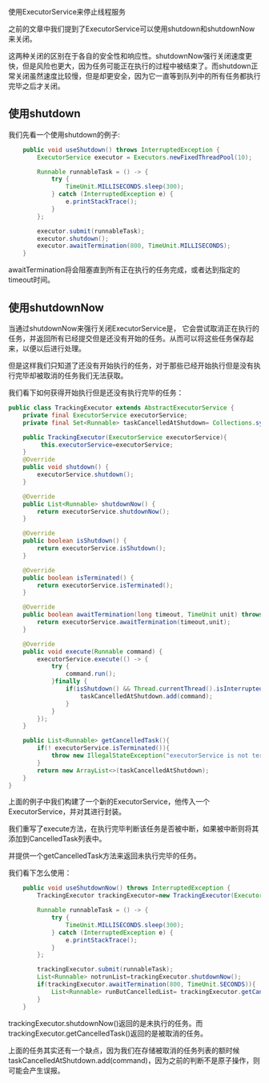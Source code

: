
使用ExecutorService来停止线程服务

之前的文章中我们提到了ExecutorService可以使用shutdown和shutdownNow来关闭。 

这两种关闭的区别在于各自的安全性和响应性。shutdownNow强行关闭速度更快，但是风险也更大，因为任务可能正在执行的过程中被结束了。而shutdown正常关闭虽然速度比较慢，但是却更安全，因为它一直等到队列中的所有任务都执行完毕之后才关闭。

## 使用shutdown

我们先看一个使用shutdown的例子:

~~~java
    public void useShutdown() throws InterruptedException {
        ExecutorService executor = Executors.newFixedThreadPool(10);

        Runnable runnableTask = () -> {
            try {
                TimeUnit.MILLISECONDS.sleep(300);
            } catch (InterruptedException e) {
                e.printStackTrace();
            }
        };

        executor.submit(runnableTask);
        executor.shutdown();
        executor.awaitTermination(800, TimeUnit.MILLISECONDS);
    }
~~~

awaitTermination将会阻塞直到所有正在执行的任务完成，或者达到指定的timeout时间。

## 使用shutdownNow

当通过shutdownNow来强行关闭ExecutorService是， 它会尝试取消正在执行的任务，并返回所有已经提交但是还没有开始的任务。从而可以将这些任务保存起来，以便以后进行处理。

但是这样我们只知道了还没有开始执行的任务，对于那些已经开始执行但是没有执行完毕却被取消的任务我们无法获取。

我们看下如何获得开始执行但是还没有执行完毕的任务：

~~~java
public class TrackingExecutor extends AbstractExecutorService {
    private final ExecutorService executorService;
    private final Set<Runnable> taskCancelledAtShutdown= Collections.synchronizedSet(new HashSet<Runnable>());

    public TrackingExecutor(ExecutorService executorService){
         this.executorService=executorService;
    }
    @Override
    public void shutdown() {
        executorService.shutdown();
    }

    @Override
    public List<Runnable> shutdownNow() {
        return executorService.shutdownNow();
    }

    @Override
    public boolean isShutdown() {
        return executorService.isShutdown();
    }

    @Override
    public boolean isTerminated() {
        return executorService.isTerminated();
    }

    @Override
    public boolean awaitTermination(long timeout, TimeUnit unit) throws InterruptedException {
        return executorService.awaitTermination(timeout,unit);
    }

    @Override
    public void execute(Runnable command) {
        executorService.execute(() -> {
            try {
                command.run();
            }finally {
                if(isShutdown() && Thread.currentThread().isInterrupted()){
                    taskCancelledAtShutdown.add(command);
                }
            }
        });
    }

    public List<Runnable> getCancelledTask(){
        if(! executorService.isTerminated()){
            throw new IllegalStateException("executorService is not terminated");
        }
        return new ArrayList<>(taskCancelledAtShutdown);
    }
}
~~~

上面的例子中我们构建了一个新的ExecutorService，他传入一个ExecutorService，并对其进行封装。

我们重写了execute方法，在执行完毕判断该任务是否被中断，如果被中断则将其添加到CancelledTask列表中。

并提供一个getCancelledTask方法来返回未执行完毕的任务。

我们看下怎么使用：

~~~java
    public void useShutdownNow() throws InterruptedException {
        TrackingExecutor trackingExecutor=new TrackingExecutor(Executors.newCachedThreadPool());

        Runnable runnableTask = () -> {
            try {
                TimeUnit.MILLISECONDS.sleep(300);
            } catch (InterruptedException e) {
                e.printStackTrace();
            }
        };

        trackingExecutor.submit(runnableTask);
        List<Runnable> notrunList=trackingExecutor.shutdownNow();
        if(trackingExecutor.awaitTermination(800, TimeUnit.SECONDS)){
            List<Runnable> runButCancelledList= trackingExecutor.getCancelledTask();
        }
    }
~~~

trackingExecutor.shutdownNow()返回的是未执行的任务。而trackingExecutor.getCancelledTask()返回的是被取消的任务。

上面的任务其实还有一个缺点，因为我们在存储被取消的任务列表的额时候taskCancelledAtShutdown.add(command)，因为之前的判断不是原子操作，则可能会产生误报。






